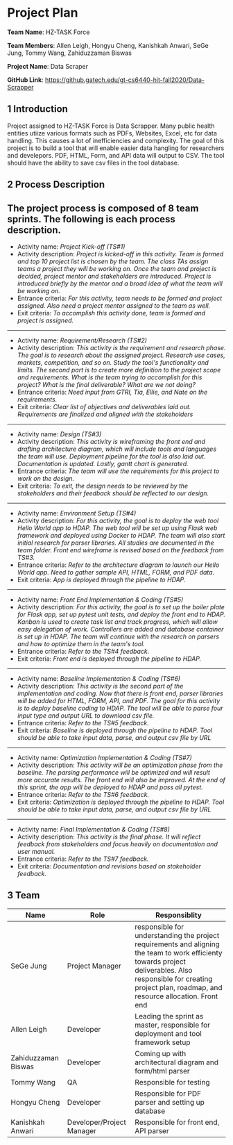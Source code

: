 # Project Plan

**Team Name**: HZ-TASK Force 

**Team Members**: Allen Leigh, Hongyu Cheng, Kanishkah Anwari, SeGe Jung, Tommy Wang, Zahiduzzaman Biswas 

**Project Name**: Data Scraper 

**GitHub Link**: https://github.gatech.edu/gt-cs6440-hit-fall2020/Data-Scrapper 

## 1 Introduction

Project assigned to HZ-TASK Force is Data Scrapper. 
Many public health entities utiize various formats such as PDFs, Websites, Excel, etc for data handling. This causes a lot of inefficiencies and complexity. The goal of this project is to build a tool that will enable easier data hangling for researchers and develepors. PDF, HTML, Form, and API data will output to CSV. The tool should have the ability to save csv files in the tool database. 

## 2 Process Description

The project process is composed of 8 team sprints. The following is each process description. 
------------------
- Activity name: *Project Kick-off (TS#1)*
- Activity description: *Project is kicked-off in this activity. Team is formed and top 10 project list is chosen by the team. The class TAs assign teams a project they will be working on. Once the team and project is decided, project mentor and stakeholders are introduced. Project is introduced briefly by the mentor and a broad idea of what the team will be working on.*
- Entrance criteria: *For this activity, team needs to be formed and project assigned. Also need a project mentor assigned to the team as well.*
- Exit criteria: *To accomplish this activity done, team is formed and project is assigned.*
------------------
- Activity name: *Requirement/Research (TS#2)*
- Activity description: *This activity is the requirement and research phase. The goal is to research about the assigned project. Research use cases, markets, competition, and so on. Study the tool's functionality and limits. The second part is to create more definition to the project scope and requirements. What is the team trying to accomplish for this project? What is the final deliverable? What are we not doing?*
- Entrance criteria: *Need input from GTRI, Tia, Ellie, and Nate on the requirements.*
- Exit criteria: *Clear list of objectives and deliverables laid out. Requirements are finalized and aligned with the stakeholders*
------------------
- Activity name: *Design (TS#3)*
- Activity description: *This activity is wireframing the front end and drafting architecture diagram, which will include tools and languages the team will use. Deployment pipeline for the tool is also laid out. Documentation is updated. Lastly, gantt chart is generated.*
- Entrance criteria: *The team will use the requirements for this project to work on the design.*
- Exit criteria: *To exit, the design needs to be reviewed by the stakeholders and their feedback should be reflected to our design.*
------------------
- Activity name: *Environment Setup (TS#4)*
- Activity description: *For this activity, the goal is to deploy the web tool Hello World app to HDAP. The web tool will be set up using Flask web framework and deployed using Docker to HDAP. The team will also start initial research for parser libraries. All studies are documented in the team folder. Front end wireframe is revised based on the feedback from TS#3.*
- Entrance criteria: *Refer to the architecture diagram to launch our Hello World app. Need to gather sample API, HTML, FORM, and PDF data.*
- Exit criteria: *App is deployed through the pipeline to HDAP.*
------------------
- Activity name: *Front End Implementation & Coding (TS#5)*
- Activity description: *For this activity, the goal is to set up the boiler plate for Flask app, set up pytest unit tests, and deploy the front end to HDAP. Kanban is used to create task list and track progress, which will allow easy delegation of work. Controllers are added and database container is set up in HDAP. The team will continue with the research on parsers and how to optimize them in the team's tool.*
- Entrance criteria: *Refer to the TS#4 feedback.*
- Exit criteria: *Front end is deployed through the pipeline to HDAP.*
------------------
- Activity name: *Baseline Implementation & Coding (TS#6)*
- Activity description: *This activity is the second part of the implementation and coding. Now that there is front end, parser libraries will be added for HTML, FORM, API, and PDF. The goal for this activity is to deploy baseline coding to HDAP. The tool will be able to parse four input type and output URL to download csv file.*
- Entrance criteria: *Refer to the TS#5 feedback.*
- Exit criteria: *Baseline is deployed through the pipeline to HDAP. Tool should be able to take input data, parse, and output csv file by URL*
------------------
- Activity name: *Optimization Implementation & Coding (TS#7)*
- Activity description: *This activity will be an optimization phase from the baseline. The parsing performance will be optimized and will result more accurate results. The front end will also be improved. At the end of this sprint, the app will be deployed to HDAP and pass all pytest.*
- Entrance criteria: *Refer to the TS#6 feedback.*
- Exit criteria: *Optimization is deployed through the pipeline to HDAP. Tool should be able to take input data, parse, and output csv file by URL*
------------------
- Activity name: *Final Implementation & Coding (TS#8)*
- Activity description: *This activity is the final phase. It will reflect feedback from stakeholders and focus heavily on documentation and user manual.*
- Entrance criteria: *Refer to the TS#7 feedback.*
- Exit criteria: *Documentation and revisions based on stakeholder feedback.*

## 3 Team

| Name | Role | Responsiblity |
| ------ | ------ | ------ | 
| SeGe Jung | Project Manager | responsible for understanding the project requirements and aligning the team to work efficienty towards project deliverables. Also responsible for creating project plan, roadmap, and resource allocation. Front end|
| Allen Leigh | Developer | Leading the sprint as master, responsible for deployment and tool framework setup |
| Zahiduzzaman Biswas | Developer | Coming up with architectural diagram and form/html parser |
| Tommy Wang | QA | Responsible for testing |
| Hongyu Cheng | Developer | Responsible for PDF parser and setting up database |
| Kanishkah Anwari | Developer/Project Manager | Responsible for front end, API parser |
